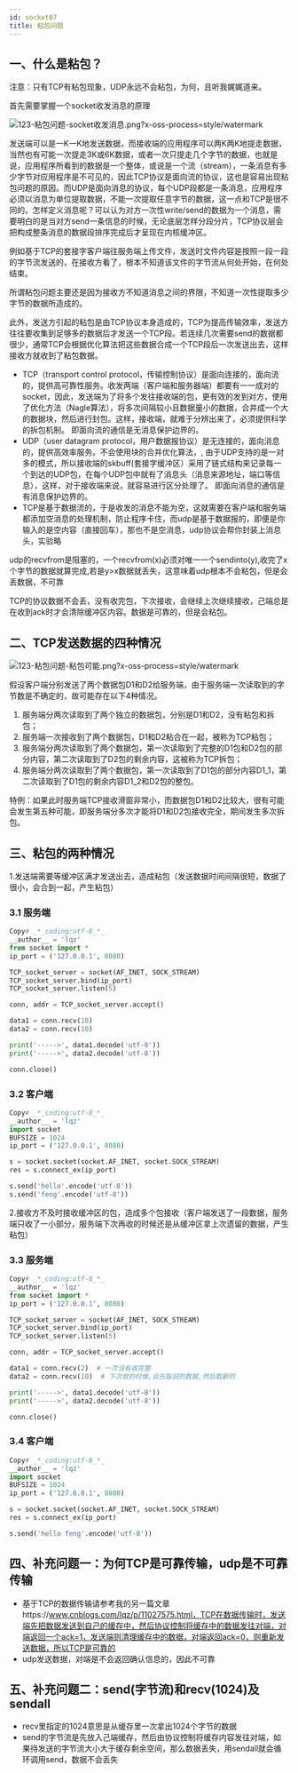 ```yaml
---
id: socket07
title: 粘包问题
---
```


## 一、什么是粘包？


注意：只有TCP有粘包现象，UDP永远不会粘包，为何，且听我娓娓道来。


首先需要掌握一个socket收发消息的原理

![123-粘包问题-socket收发消息.png?x-oss-process=style/watermark](https://tva1.sinaimg.cn/large/007S8ZIlly1gjrne4rww5j30fm0b5wf5.jpg)

发送端可以是一K一K地发送数据，而接收端的应用程序可以两K两K地提走数据，当然也有可能一次提走3K或6K数据，或者一次只提走几个字节的数据，也就是说，应用程序所看到的数据是一个整体，或说是一个流（stream），一条消息有多少字节对应用程序是不可见的，因此TCP协议是面向流的协议，这也是容易出现粘包问题的原因。而UDP是面向消息的协议，每个UDP段都是一条消息，应用程序必须以消息为单位提取数据，不能一次提取任意字节的数据，这一点和TCP是很不同的。怎样定义消息呢？可以认为对方一次性write/send的数据为一个消息，需要明白的是当对方send一条信息的时候，无论底层怎样分段分片，TCP协议层会把构成整条消息的数据段排序完成后才呈现在内核缓冲区。

例如基于TCP的套接字客户端往服务端上传文件，发送时文件内容是按照一段一段的字节流发送的，在接收方看了，根本不知道该文件的字节流从何处开始，在何处结束。

所谓粘包问题主要还是因为接收方不知道消息之间的界限，不知道一次性提取多少字节的数据所造成的。

此外，发送方引起的粘包是由TCP协议本身造成的，TCP为提高传输效率，发送方往往要收集到足够多的数据后才发送一个TCP段。若连续几次需要send的数据都很少，通常TCP会根据优化算法把这些数据合成一个TCP段后一次发送出去，这样接收方就收到了粘包数据。

- TCP（transport control protocol，传输控制协议）是面向连接的，面向流的，提供高可靠性服务。收发两端（客户端和服务器端）都要有一一成对的socket，因此，发送端为了将多个发往接收端的包，更有效的发到对方，使用了优化方法（Nagle算法），将多次间隔较小且数据量小的数据，合并成一个大的数据块，然后进行封包。这样，接收端，就难于分辨出来了，必须提供科学的拆包机制。 即面向流的通信是无消息保护边界的。
- UDP（user datagram protocol，用户数据报协议）是无连接的，面向消息的，提供高效率服务。不会使用块的合并优化算法，, 由于UDP支持的是一对多的模式，所以接收端的skbuff(套接字缓冲区）采用了链式结构来记录每一个到达的UDP包，在每个UDP包中就有了消息头（消息来源地址，端口等信息），这样，对于接收端来说，就容易进行区分处理了。 即面向消息的通信是有消息保护边界的。
- TCP是基于数据流的，于是收发的消息不能为空，这就需要在客户端和服务端都添加空消息的处理机制，防止程序卡住，而udp是基于数据报的，即便是你输入的是空内容（直接回车），那也不是空消息，udp协议会帮你封装上消息头，实验略

udp的recvfrom是阻塞的，一个recvfrom(x)必须对唯一一个sendinto(y),收完了x个字节的数据就算完成,若是y>x数据就丢失，这意味着udp根本不会粘包，但是会丢数据，不可靠

TCP的协议数据不会丢，没有收完包，下次接收，会继续上次继续接收，己端总是在收到ack时才会清除缓冲区内容。数据是可靠的，但是会粘包。

## 二、TCP发送数据的四种情况

![123-粘包问题-粘包可能.png?x-oss-process=style/watermark](https://tva1.sinaimg.cn/large/007S8ZIlly1gjrne8areij30fl070mxv.jpg)

假设客户端分别发送了两个数据包D1和D2给服务端，由于服务端一次读取到的字节数是不确定的，故可能存在以下4种情况。

1. 服务端分两次读取到了两个独立的数据包，分别是D1和D2，没有粘包和拆包；
2. 服务端一次接收到了两个数据包，D1和D2粘合在一起，被称为TCP粘包；
3. 服务端分两次读取到了两个数据包，第一次读取到了完整的D1包和D2包的部分内容，第二次读取到了D2包的剩余内容，这被称为TCP拆包；
4. 服务端分两次读取到了两个数据包，第一次读取到了D1包的部分内容D1_1，第二次读取到了D1包的剩余内容D1_2和D2包的整包。

特例：如果此时服务端TCP接收滑窗非常小，而数据包D1和D2比较大，很有可能会发生第五种可能，即服务端分多次才能将D1和D2包接收完全，期间发生多次拆包。

## 三、粘包的两种情况

1.发送端需要等缓冲区满才发送出去，造成粘包（发送数据时间间隔很短，数据了很小，会合到一起，产生粘包）

### 3.1 服务端

```python
Copy# _*_coding:utf-8_*_
__author__ = 'lqz'
from socket import *
ip_port = ('127.0.0.1', 8080)

TCP_socket_server = socket(AF_INET, SOCK_STREAM)
TCP_socket_server.bind(ip_port)
TCP_socket_server.listen(5)

conn, addr = TCP_socket_server.accept()

data1 = conn.recv(10)
data2 = conn.recv(10)

print('----->', data1.decode('utf-8'))
print('----->', data2.decode('utf-8'))

conn.close()
```

### 3.2 客户端

```python
Copy# _*_coding:utf-8_*_
__author__ = 'lqz'
import socket
BUFSIZE = 1024
ip_port = ('127.0.0.1', 8080)

s = socket.socket(socket.AF_INET, socket.SOCK_STREAM)
res = s.connect_ex(ip_port)

s.send('hello'.encode('utf-8'))
s.send('feng'.encode('utf-8'))
```

2.接收方不及时接收缓冲区的包，造成多个包接收（客户端发送了一段数据，服务端只收了一小部分，服务端下次再收的时候还是从缓冲区拿上次遗留的数据，产生粘包）

### 3.3 服务端

```python
Copy# _*_coding:utf-8_*_
__author__ = 'lqz'
from socket import *
ip_port = ('127.0.0.1', 8080)

TCP_socket_server = socket(AF_INET, SOCK_STREAM)
TCP_socket_server.bind(ip_port)
TCP_socket_server.listen(5)

conn, addr = TCP_socket_server.accept()

data1 = conn.recv(2)  # 一次没有收完整
data2 = conn.recv(10)  # 下次收的时候,会先取旧的数据,然后取新的

print('----->', data1.decode('utf-8'))
print('----->', data2.decode('utf-8'))

conn.close()
```

### 3.4 客户端

```python
Copy# _*_coding:utf-8_*_
__author__ = 'lqz'
import socket
BUFSIZE = 1024
ip_port = ('127.0.0.1', 8080)

s = socket.socket(socket.AF_INET, socket.SOCK_STREAM)
res = s.connect_ex(ip_port)

s.send('hello feng'.encode('utf-8'))
```

## 四、补充问题一：为何TCP是可靠传输，udp是不可靠传输

- 基于TCP的数据传输请参考我的另一篇文章https://www.cnblogs.com/lqz/p/11027575.html，TCP在数据传输时，发送端先把数据发送到自己的缓存中，然后协议控制将缓存中的数据发往对端，对端返回一个ack=1，发送端则清理缓存中的数据，对端返回ack=0，则重新发送数据，所以TCP是可靠的
- udp发送数据，对端是不会返回确认信息的，因此不可靠

## 五、补充问题二：send(字节流)和recv(1024)及sendall

- recv里指定的1024意思是从缓存里一次拿出1024个字节的数据
- send的字节流是先放入己端缓存，然后由协议控制将缓存内容发往对端，如果待发送的字节流大小大于缓存剩余空间，那么数据丢失，用sendall就会循环调用send，数据不会丢失